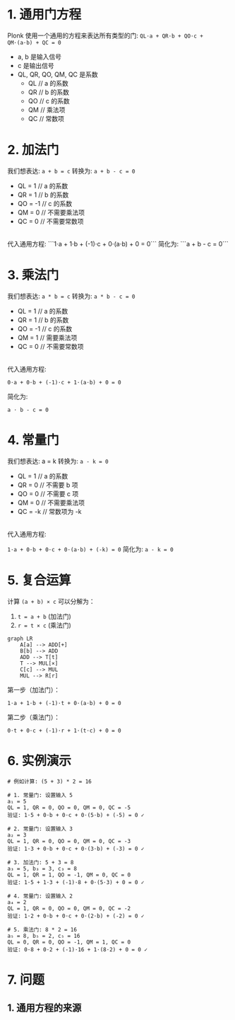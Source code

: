 # 1. 通用门方程
Plonk 使用一个通用的方程来表达所有类型的门:
```QL⋅a + QR⋅b + QO⋅c + QM⋅(a⋅b) + QC = 0```
- a, b 是输入信号
- c 是输出信号
- QL, QR, QO, QM, QC 是系数
  - QL     // a 的系数
  - QR     // b 的系数
  - QO    // c 的系数
  - QM     // 乘法项
  - QC     // 常数项
# 2. 加法门
我们想表达: ```a + b = c```
转换为: ```a + b - c = 0```
- QL = 1    // a 的系数
- QR = 1    // b 的系数
- QO = -1   // c 的系数
- QM = 0    // 不需要乘法项
- QC = 0    // 不需要常数项
<br/>
代入通用方程:
```1⋅a + 1⋅b + (-1)⋅c + 0⋅(a⋅b) + 0 = 0```
简化为:
```a + b - c = 0```

# 3. 乘法门
我们想表达: ```a * b = c```
转换为: ```a * b - c = 0```
- QL = 1    // a 的系数
- QR = 1    // b 的系数
- QO = -1   // c 的系数
- QM = 1    // 需要乘法项
- QC = 0    // 不需要常数项
<br/>
代入通用方程:

``` 0⋅a + 0⋅b + (-1)⋅c + 1⋅(a⋅b) + 0 = 0 ```

简化为:

```a ⋅ b - c = 0```
# 4. 常量门
我们想表达: a = k
转换为: ```a - k = 0```

- QL = 1    // a 的系数
- QR = 0    // 不需要 b 项
- QO = 0    // 不需要 c 项
- QM = 0    // 不需要乘法项
- QC = -k   // 常数项为 -k

<br/>
代入通用方程:

``` 1⋅a + 0⋅b + 0⋅c + 0⋅(a⋅b) + (-k) = 0 ```
简化为:
```a - k = 0```

# 5. 复合运算
计算 `(a + b) × c` 可以分解为：
1. `t = a + b` (加法门)
2. `r = t × c` (乘法门)

```mermaid
graph LR
    A[a] --> ADD[+]
    B[b] --> ADD
    ADD --> T[t]
    T --> MUL[×]
    C[c] --> MUL
    MUL --> R[r]
```

第一步（加法门）：
```
1⋅a + 1⋅b + (-1)⋅t + 0⋅(a⋅b) + 0 = 0
```

第二步（乘法门）：
```
0⋅t + 0⋅c + (-1)⋅r + 1⋅(t⋅c) + 0 = 0
```


# 6. 实例演示
```
# 例如计算: (5 + 3) * 2 = 16

# 1. 常量门: 设置输入 5
a₁ = 5
QL = 1, QR = 0, QO = 0, QM = 0, QC = -5
验证: 1⋅5 + 0⋅b + 0⋅c + 0⋅(5⋅b) + (-5) = 0 ✓

# 2. 常量门: 设置输入 3
a₂ = 3
QL = 1, QR = 0, QO = 0, QM = 0, QC = -3
验证: 1⋅3 + 0⋅b + 0⋅c + 0⋅(3⋅b) + (-3) = 0 ✓

# 3. 加法门: 5 + 3 = 8
a₃ = 5, b₃ = 3, c₃ = 8
QL = 1, QR = 1, QO = -1, QM = 0, QC = 0
验证: 1⋅5 + 1⋅3 + (-1)⋅8 + 0⋅(5⋅3) + 0 = 0 ✓

# 4. 常量门: 设置输入 2
a₄ = 2
QL = 1, QR = 0, QO = 0, QM = 0, QC = -2
验证: 1⋅2 + 0⋅b + 0⋅c + 0⋅(2⋅b) + (-2) = 0 ✓

# 5. 乘法门: 8 * 2 = 16
a₅ = 8, b₅ = 2, c₅ = 16
QL = 0, QR = 0, QO = -1, QM = 1, QC = 0
验证: 0⋅8 + 0⋅2 + (-1)⋅16 + 1⋅(8⋅2) + 0 = 0 ✓
```

# 7. 问题
## 1. 通用方程的来源